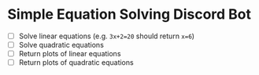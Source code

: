 # Simple Equation Solving Discord Bot
- [ ] Solve linear equations (e.g. `3x+2=20` should return `x=6`)
- [ ] Solve quadratic equations
- [ ] Return plots of linear equations
- [ ] Return plots of quadratic equations
